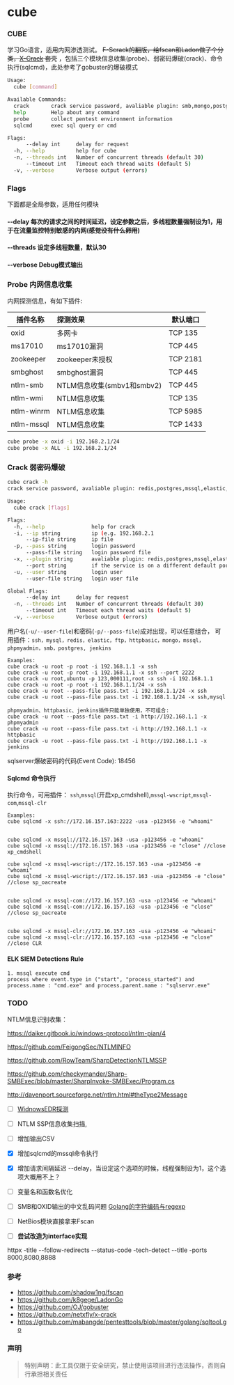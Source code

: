 # cube

### CUBE

学习Go语言，适用内网渗透测试。 ~~F-Scrack的翻版，给fscan和Ladon做了个分类，[X-Crack](https://github.com/netxfly/x-crack) 套壳~~
，包括三个模块信息收集(probe)、弱密码爆破(crack)、命令执行(sqlcmd)，此处参考了gobuster的爆破模式

```bash
Usage:
  cube [command]

Available Commands:
  crack       crack service password, avaliable plugin: smb,mongo,postgres,ssh,mysql,ftp,redis,elastic,mssql
  help        Help about any command
  probe       collect pentest environment information
  sqlcmd      exec sql query or cmd

Flags:
      --delay int     delay for request 
  -h, --help          help for cube
  -n, --threads int   Number of concurrent threads (default 30)
      --timeout int   Timeout each thread waits (default 5)
  -v, --verbose       Verbose output (errors)
```

### Flags
下面都是全局参数，适用任何模块
#### --delay 每次的请求之间的时间延迟，设定参数之后，多线程数量强制设为1，用于在流量监控特别敏感的内网(~~感觉没有什么卵用~~)
#### --threads  设定多线程数量，默认30
#### --verbose  Debug模式输出


### Probe 内网信息收集
内网探测信息，有如下插件:

| 插件名称      | 探测效果 | 默认端口 |
| --------- | :-----|------|
| oxid      | 多网卡 |   TCP 135 |
| ms17010     |  ms17010漏洞 | TCP 445 
| zookeeper      |    zookeeper未授权 | TCP 2181
| smbghost      | smbghost漏洞    | TCP 445
|ntlm-smb       | NTLM信息收集(smbv1和smbv2) | TCP 445
|ntlm-wmi       | NTLM信息收集     | TCP 135
|ntlm-winrm     | NTLM信息收集     | TCP 5985
|ntlm-mssql     | NTLM信息收集     | TCP 1433

```bash
cube probe -x oxid -i 192.168.2.1/24
cube probe -x ALL -i 192.168.2.1/24
```

### Crack 弱密码爆破
```bash
cube crack -h
crack service password, avaliable plugin: redis,postgres,mssql,elastic,ssh,mysql,ftp,smb,mongo

Usage:
  cube crack [flags]

Flags:
  -h, --help               help for crack
  -i, --ip string          ip (e.g. 192.168.2.1
      --ip-file string     ip file
  -p, --pass string        login password
      --pass-file string   login password file
  -x, --plugin string      avaliable plugin: redis,postgres,mssql,elastic,ssh,mysql,ftp,smb,mongo
      --port string        if the service is on a different default port, define it here
  -u, --user string        login user
      --user-file string   login user file

Global Flags:
      --delay int     delay for request
  -n, --threads int   Number of concurrent threads (default 30)
      --timeout int   Timeout each thread waits (default 5)
  -v, --verbose       Verbose output (errors)
```
用户名(`-u/--user-file`)和密码(`-p/--pass-file`)成对出现，可以任意组合， 可用插件：`ssh，mysql，redis，elastic，ftp，httpbasic，mongo，mssql，phpmyadmin，smb，postgres, jenkins`

```
Examples:
cube crack -u root -p root -i 192.168.1.1 -x ssh
cube crack -u root -p root -i 192.168.1.1 -x ssh --port 2222
cube crack -u root,ubuntu -p 123,000111,root -x ssh -i 192.168.1.1
cube crack -u root -p root -i 192.168.1.1/24 -x ssh
cube crack -u root --pass-file pass.txt -i 192.168.1.1/24 -x ssh
cube crack -u root --pass-file pass.txt -i 192.168.1.1/24 -x ssh,mysql

phpmyadmin、httpbasic、jenkins插件只能单独使用，不可组合:
cube crack -u root --pass-file pass.txt -i http://192.168.1.1 -x phpmyadmin
cube crack -u root --pass-file pass.txt -i http://192.168.1.1 -x httpbasic
cube crack -u root --pass-file pass.txt -i http://192.168.1.1 -x jenkins
```

sqlserver爆破密码的代码(Event Code): 18456

#### Sqlcmd 命令执行
执行命令，可用插件： `ssh`,`mssql`(开启xp_cmdshell),`mssql-wscript`,`mssql-com`,`mssql-clr`
```
Examples:
cube sqlcmd -x ssh://172.16.157.163:2222 -usa -p123456 -e "whoami"


cube sqlcmd -x mssql://172.16.157.163 -usa -p123456 -e "whoami"
cube sqlcmd -x mssql://172.16.157.163 -usa -p123456 -e "close" //close xp_cmdshell

cube sqlcmd -x mssql-wscript://172.16.157.163 -usa -p123456 -e "whoami"
cube sqlcmd -x mssql-wscript://172.16.157.163 -usa -p123456 -e "close" //close sp_oacreate


cube sqlcmd -x mssql-com://172.16.157.163 -usa -p123456 -e "whoami"
cube sqlcmd -x mssql-com://172.16.157.163 -usa -p123456 -e "close" //close sp_oacreate


cube sqlcmd -x mssql-clr://172.16.157.163 -usa -p123456 -e "whoami"
cube sqlcmd -x mssql-clr://172.16.157.163 -usa -p123456 -e "close" //close CLR
```

#### ELK SIEM Detections Rule
```
1. mssql execute cmd
process where event.type in ("start", "process_started") and
process.name : "cmd.exe" and process.parent.name : "sqlservr.exe"

```

### TODO
NTLM信息识别收集：

https://daiker.gitbook.io/windows-protocol/ntlm-pian/4

https://github.com/FeigongSec/NTLMINFO

https://github.com/RowTeam/SharpDetectionNTLMSSP

https://github.com/checkymander/Sharp-SMBExec/blob/master/SharpInvoke-SMBExec/Program.cs

http://davenport.sourceforge.net/ntlm.html#theType2Message

- [ ] [WidnowsEDR探测](https://www.rumble.run/blog/research-dcerpc/)
- [ ] NTLM SSP信息收集扫描, 
- [ ] 增加输出CSV
- [x] 增加sqlcmd的mssql命令执行
- [x] 增加请求间隔延迟 --delay，当设定这个选项的时候，线程强制设为1，这个选项大概用不上？
- [ ] 变量名和函数名优化

- [ ] SMB和OXID输出的中文乱码问题 [Golang的字符编码与regexp](https://mp.weixin.qq.com/s/MgkRkCgqkvOL81gokP4gAg)
- [ ] NetBios模块直接拿来Fscan
- [ ] **尝试改造为interface实现**

httpx -title --follow-redirects --status-code -tech-detect --title -ports 8000,8080,8888

### 参考
* <https://github.com/shadow1ng/fscan>
* <https://github.com/k8gege/LadonGo>
* <https://github.com/OJ/gobuster>
* <https://github.com/netxfly/x-crack>
* <https://github.com/mabangde/pentesttools/blob/master/golang/sqltool.go>

### 声明
>特别声明：此工具仅限于安全研究，禁止使用该项目进行违法操作，否则自行承担相关责任
